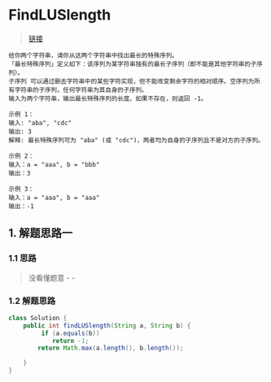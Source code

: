 # FindLUSlength
> [链接]()
```
给你两个字符串，请你从这两个字符串中找出最长的特殊序列。
「最长特殊序列」定义如下：该序列为某字符串独有的最长子序列（即不能是其他字符串的子序列）。
子序列 可以通过删去字符串中的某些字符实现，但不能改变剩余字符的相对顺序。空序列为所有字符串的子序列，任何字符串为其自身的子序列。
输入为两个字符串，输出最长特殊序列的长度。如果不存在，则返回 -1。

示例 1：
输入: "aba", "cdc"
输出: 3
解释: 最长特殊序列可为 "aba" (或 "cdc")，两者均为自身的子序列且不是对方的子序列。

示例 2：
输入：a = "aaa", b = "bbb"
输出：3

示例 3：
输入：a = "aaa", b = "aaa"
输出：-1
```
## 1. 解题思路一 
### 1.1 思路
> 没看懂题意 - -
### 1.2 解题思路
```java
class Solution {
    public int findLUSlength(String a, String b) {
         if (a.equals(b))
            return -1;
        return Math.max(a.length(), b.length());

    }
}
```